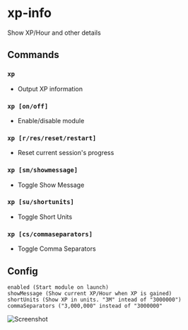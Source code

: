 # xp-info
Show XP/Hour and other details

## Commands
### `xp`
- Output XP information
### `xp [on/off]`
- Enable/disable module
### `xp [r/res/reset/restart]`
- Reset current session's progress
### `xp [sm/showmessage]`
- Toggle Show Message
### `xp [su/shortunits]`
- Toggle Short Units
### `xp [cs/commaseparators]`
- Toggle Comma Separators

## Config
```
enabled (Start module on launch)
showMessage (Show current XP/Hour when XP is gained)
shortUnits (Show XP in units. "3M" intead of "3000000")
commaSeparators ("3,000,000" instead of "3000000"
```

![Screenshot](https://i.imgur.com/nbBAqXD.png)
